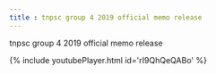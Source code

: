 ```yaml
---
title : tnpsc group 4 2019 official memo release
---
```


tnpsc group 4 2019 official memo release



{% include youtubePlayer.html id='rI9QhQeQABo' %}
